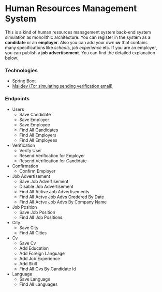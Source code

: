 
# Human Resources Management System

This is a kind of human resources management system back-end system simulation as monolithic architecture. You can register in the system as a **candidate** or an **employer**. Also you can add your own **cv** that contains many specifications like *schools*,  *job experience* etc. If you are an employer, you can publish a **job advertisement**. You can find the detailed explanation below.

### Technologies
- Spring Boot
- [Maildev (For simulating sending verification email)](https://maildev.github.io/maildev/)

### Endpoints
- Users
    - Save Candidate
    - Save Employer
    - Save Employee
    - Find All Candidates
    - Find All Employers
    - Find All Employees
- Verification
    - Verify User
    - Resend Verification for Employer
    - Resend Verification for Candidate
- Confirmation
    - Confirm Employer
- Job Advertisement
    - Save Job Advertisement
    - Disable Job Advertisement
    - Find All Active Job Advertisements
    - Find All  Actve Job Advs Oredered By Date
    - Find All  Actve Job Advs By Company Name
- Job Position
    - Save Job Position
    - Find All Job Positions
- City
    - Save City
    - Find All Cities
- Cv
    - Save Cv
    - Add Education
    - Add Foreign Language
    - Add Job Experience
    - Add Skill
    - Find All Cvs By Candidate Id
- Language
    - Save Language
    - Find All Languages

